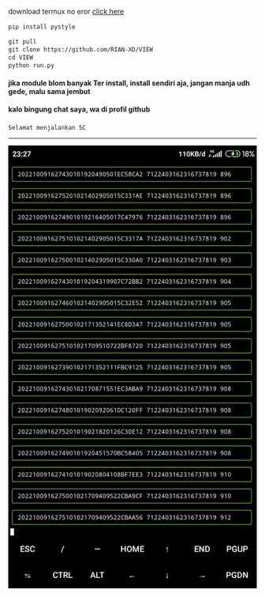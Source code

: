 download termux no eror [click here](https://f-droid.org/en/packages/com.termux/)
````
pip install pystyle
````
````
git pull
git clone https://github.com/RIAN-XD/VIEW
cd VIEW
python run.py
````
#### jika module blom banyak Ter install, install sendiri aja, jangan manja udh gede, malu sama jembut
#### kalo bingung chat saya, wa di profil github
``
Selamat menjalankan SC
``
____
![](https://github.com/RIAN-XD/VIEW/blob/f448d62217a79c75e86ae1dd050a9eb3d360f664/Screenshot_2022-10-09-23-27-52-997_com.termux.jpg)
